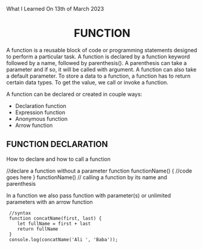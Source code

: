 What I Learned On 13th of March 2023

<h1 style="text-align: center;"> FUNCTION </h1>
<p>A function is a reusable block of code or programming statements designed to perform a particular task. A function is declared by a function keyword followed by a name, followed by parenthesis(). A parenthesis can take a parameter and if so, it will be called with argument. A function can also take a default parameter. To store a data to a function, a function has to return certain data types. To get the value, we call or invoke a function.<br>

A function can be declared or created in couple ways: </p>

<ul>
 <li>Declaration function</li>
 <li>Expression function</li>
 <li>Anonymous function</li>
 <li>Arrow function</li>
</ul>

## FUNCTION DECLARATION
<p>How to declare and how to call a function</p>
     //declare a function without a parameter
     function functionName() {
        //code goes here
     }
     functionName() // calling a function by its name and parenthesis

<p>In a function we also pass function with parameter(s) or unlimited parameters with an arrow function

     //syntax
     function concatName(first, last) {
        let fullName = first + last
        return fullName
     }
     console.log(concatName('Ali ', 'Baba'));
